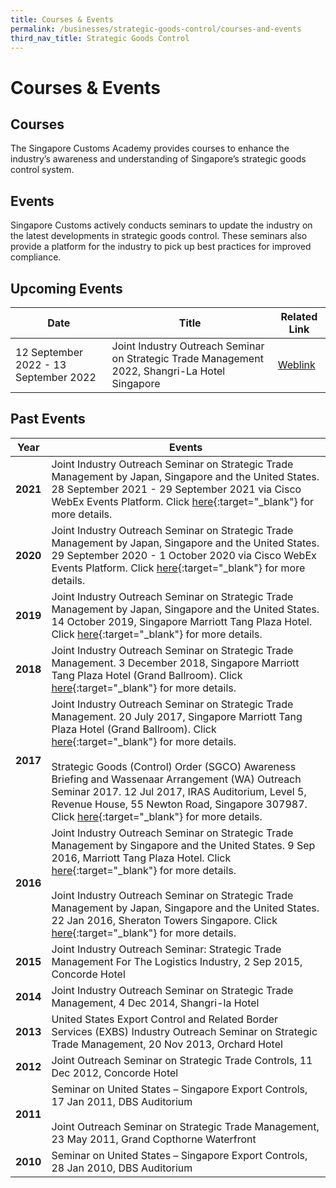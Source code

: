 ```yaml
---
title: Courses & Events
permalink: /businesses/strategic-goods-control/courses-and-events
third_nav_title: Strategic Goods Control
---
```

# Courses & Events

## Courses

The  Singapore Customs Academy provides courses to enhance the industry’s awareness and understanding of Singapore’s strategic goods control system.

## Events

Singapore Customs actively conducts seminars to update the industry on the latest developments in strategic goods control. These seminars also provide a platform for the industry to pick up best practices for improved compliance.

## Upcoming Events



| Date | Title | Related Link |
| -------- | -------- | -------- |
| 12 September 2022 - 13 September 2022 | Joint Industry Outreach Seminar on Strategic Trade Management 2022, Shangri-La Hotel Singapore | [Weblink](/business-resources/Courses-and-Events/joint-industry-outreach-on-strategic-trade-management-2022) |

## Past Events

| Year | Events |
|--|--|
| **2021** | Joint Industry Outreach Seminar on Strategic Trade Management by Japan, Singapore and the United States. 28 September 2021 - 29 September 2021 via Cisco WebEx Events Platform. Click [here](/businesses/business-resources/courses-and-events/joint-industry-outreach-on-strategic-trade-management-2021){:target="_blank"} for more details. |
| **2020** | Joint Industry Outreach Seminar on Strategic Trade Management by Japan, Singapore and the United States. 29 September 2020 - 1 October 2020 via Cisco WebEx Events Platform. Click [here](/businesses/business-resources/courses-and-events/joint-industry-outreach-on-strategic-trade-management-2020){:target="_blank"} for more details. |
| **2019** | Joint Industry Outreach Seminar on Strategic Trade Management by Japan, Singapore and the United States. 14 October 2019, Singapore Marriott Tang Plaza Hotel. Click [here](/businesses/business-resources/courses-and-events/joint-industry-outreach-on-strategic-trade-management-2019){:target="_blank"} for more details. |
| **2018** | Joint Industry Outreach Seminar on Strategic Trade Management. 3 December 2018, Singapore Marriott Tang Plaza Hotel (Grand Ballroom). Click [here](/businesses/business-resources/courses-and-events/joint-industry-outreach-on-strategic-trade-management-2018){:target="_blank"} for more details. |
| **2017** | Joint Industry Outreach Seminar on Strategic Trade Management. 20 July 2017, Singapore Marriott Tang Plaza Hotel (Grand Ballroom). Click [here](/businesses/business-resources/courses-and-events/joint-industry-outreach-on-strategic-trade-management-2017){:target="_blank"} for more details. <br><br> Strategic Goods (Control) Order (SGCO) Awareness Briefing and Wassenaar Arrangement (WA) Outreach Seminar 2017. 12 Jul 2017, IRAS Auditorium, Level 5, Revenue House, 55 Newton Road, Singapore 307987. Click [here](/businesses/strategic-goods-control/courses-and-events/sgco-awareness-briefing-and-wa-outreach-seminar){:target="_blank"}  for more details. |
| **2016** | Joint Industry Outreach Seminar on Strategic Trade Management by Singapore and the United States. 9 Sep 2016, Marriott Tang Plaza Hotel. Click [here](/businesses/business-resources/courses-and-events/joint-industry-outreach-seminar-on-strategic-trade-management-sep-2016){:target="_blank"}  for more details. <br><br> Joint Industry Outreach Seminar on Strategic Trade Management by Japan, Singapore and the United States. 22 Jan 2016, Sheraton Towers Singapore. Click [here](/businesses/business-resources/courses-and-events/joint-industry-outreach-seminar-on-strategic-trade-management-jan-2016){:target="_blank"}  for more details. |
| **2015** | Joint Industry Outreach Seminar: Strategic Trade Management For The Logistics Industry, 2 Sep 2015, Concorde Hotel |
| **2014** | Joint Industry Outreach Seminar on Strategic Trade Management, 4 Dec 2014, Shangri-la Hotel |
| **2013**  |United States Export Control and Related Border Services (EXBS) Industry Outreach Seminar on Strategic Trade Management, 20 Nov 2013, Orchard Hotel |
| **2012**  |Joint Outreach Seminar on Strategic Trade Controls, 11 Dec 2012, Concorde Hotel |
| **2011**  | Seminar on United States – Singapore Export Controls, 17 Jan 2011, DBS Auditorium  <br><br> Joint Outreach Seminar on Strategic Trade Management, 23 May 2011, Grand Copthorne Waterfront |
| **2010** | Seminar on United States – Singapore Export Controls, 28 Jan 2010, DBS Auditorium |